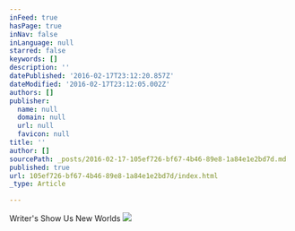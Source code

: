 ```yaml
---
inFeed: true
hasPage: true
inNav: false
inLanguage: null
starred: false
keywords: []
description: ''
datePublished: '2016-02-17T23:12:20.857Z'
dateModified: '2016-02-17T23:12:05.002Z'
authors: []
publisher:
  name: null
  domain: null
  url: null
  favicon: null
title: ''
author: []
sourcePath: _posts/2016-02-17-105ef726-bf67-4b46-89e8-1a84e1e2bd7d.md
published: true
url: 105ef726-bf67-4b46-89e8-1a84e1e2bd7d/index.html
_type: Article

---
```

Writer's Show Us New Worlds
![](https://the-grid-user-content.s3-us-west-2.amazonaws.com/d7478fdc-811f-4f23-b836-0df5218b9ef0.jpg)